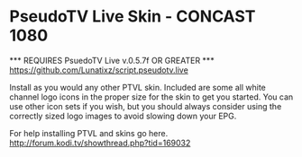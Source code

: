 PseudoTV Live Skin - CONCAST 1080
============
*** REQUIRES PsuedoTV Live v.0.5.7f OR GREATER ***
https://github.com/Lunatixz/script.pseudotv.live

Install as you would any other PTVL skin.
Included are some all white channel logo icons in the proper size for the skin to get you started.
You can use other icon sets if you wish, but you should always consider using the correctly sized logo images to avoid slowing down your EPG.

For help installing PTVL and skins go here.
http://forum.kodi.tv/showthread.php?tid=169032

